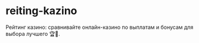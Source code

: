 # reiting-kazino
Рейтинг казино: сравнивайте онлайн-казино по выплатам и бонусам для выбора лучшего 🏆🎲.
